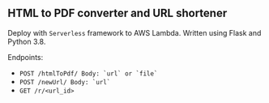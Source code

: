 ## HTML to PDF converter and URL shortener

Deploy with `Serverless` framework to AWS Lambda. Written using Flask and Python 3.8.

Endpoints:
- ```POST /htmlToPdf/ Body: `url` or `file` ```
- ```POST /newUrl/ Body: `url` ```
- ```GET /r/<url_id>```
